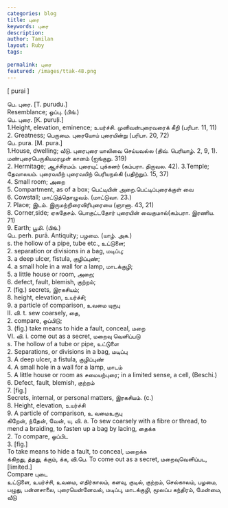 ```yaml
---
categories: blog
title: புரை
keywords: புரை
description: 
author: Tamilan
layout: Ruby
tags: 
 
permalink: புரை
featured: /images/ttak-48.png
---
```

  
[ purai ]  
  
பெ. புரை. [T. purudu.]  
Resemblance; ஒப்பு. (பிங்.)  
பெ. புரை. [K. puruḷi.]  
1.Height, elevation, eminence; உயர்ச்சி. முனிவன்புரைவரைக் கீறி (பரிபா. 11, 11)  
2. Greatness; பெருமை. புரையோய் புரையின்று (பரிபா. 20, 72)  
பெ. pura. [M. pura.]  
1.House, dwelling; வீடு. புரைபுரை யாலிவை செய்யவல்ல (திவ். பெரியாழ். 2, 9, 1). மண்புரைபெருகியமரமுள் கானம் (ஐங்குறு. 319)  
2. Hermitage; ஆச்சிரமம். புரையுட் புக்கனர் (கம்பரா. திருவல. 42). 3.Temple; தேவாலயம். புரைவயிற் புரைவயிற் பெரியநல்கி (பதிற்றுப். 15, 37)  
4. Small room; அறை  
5. Compartment, as of a box; பெட்டியின் அறை.பெட்டிப்புரைக்குள் வை  
6. Cowstall; மாட்டுத்தொழுவம். (மாட்டுவா. 23.)  
7. Place; இடம். இருமற்றிரைவிரிபுரையை (ஞானா. 43, 21)  
8. Corner,side; ஏகதேசம். பொகுட்டதோர் புரையின் வைகுமால்(கம்பரா. இரணிய. 71)  
9. Earth; பூமி. (பிங்.)  
பெ. perh. purā. Antiquity; பழமை. (யாழ். அக.)  
s. the hollow of a pipe, tube etc., உட்டுளை;  
2. separation or divisions in a bag, மடிப்பு;  
3. a deep ulcer, fistula, குழிப்புண்;  
4. a small hole in a wall for a lamp, மாடக்குழி;  
5. a little house or room, அறை;  
6. defect, fault, blemish, குற்றம்;  
7. (fig.) secrets, இரகசியம்;  
8. height, elevation, உயர்ச்சி;  
9. a particle of comparison, உவமை யுருபு  
II. வி. t. sew coarsely, தை,  
2. compare, ஒப்பிடு;  
3. (fig.) take means to hide a fault, conceal, மறை  
VI. வி. i. come out as a secret, மறைவு வெளிப்படு  
s. The hollow of a tube or pipe, உட்டுளை  
2. Separations, or divisions in a bag, மடிப்பு  
3. A deep ulcer, a fistula, குழிப்புண்  
4. A small hole in a wall for a lamp, மாடம்  
5. A little house or room as சமையற்புரை; in a limited sense, a cell, (Beschi.)  
6. Defect, fault, blemish, குற்றம்  
7. [fig.]  
Secrets, internal, or personal matters, இரகசியம். (c.)  
8. Height, elevation, உயர்ச்சி  
9. A particle of comparison, உ வமைஉருபு  
கிறேன், ந்தேன், வேன், ய, வி. a. To sew coarsely with a fibre or thread, to mend a braiding, to fasten up a bag by lacing, தைக்க  
2. To compare, ஒப்பிட  
3. [fig.]  
To take means to hide a fault, to conceal, மறைக்க  
க்கிறது, த்தது, க்கும், க்க, வி.பெ. To come out as a secret, மறைவுவெளிப்பட, [limited.]  
Compare புடை  
உட்டுளை, உயர்ச்சி, உவமை, எதிர்காலம், களவு, குடில், குற்றம், செல்காலம், பழமை, பழுது, பன்னசாலை, புரையென்னேவல், மடிப்பு, மாடக்குழி, மூலப்ப கந்திரம், மேன்மை, வீடு